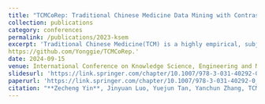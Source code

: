 ```yaml
---
title: "TCMCoRep: Traditional Chinese Medicine Data Mining with Contrastive Graph Representation Learning"
collection: publications
category: conferences
permalink: /publications/2023-ksem
excerpt: 'Traditional Chinese Medicine(TCM) is a highly empirical, subjective and practical discipline. One of the most realistic data mining tasks in TCM is prescription generation. While recommendation models could be applied to provide herb recommendation, they are limited to modeling only the interactions between herbs and symptoms, ignoring the intermediate process of syndrome induction, which betrays a main principle in real-world TCM diagnosis: doctors suggest herb based on the holism syndrome inducted from symptoms. Targeting on this pain point, we proposed TCMCoRep, a novel graph contrastive representation learning framework with explicit syndrome awareness. For a given symptom set, predictive representation from TCMCoRep not only locates high quality prescription herbs but also explicitly detects corresponding syndrome via syndrome-aware prescription generation that follows the philosophy of TCM diagnosis in real life. Hybridization of homogeneous and heterogeneous graph convolutions is able to preserve graph heterogeneity preventing the possible damage from early augmentation, to convey strong samples for contrastive learning. Experiments conducted in practical datasets demonstrate our proposed model's competitive performance compared with existing state-of-the-art methods, revealing the great potential in real-world applications. Our source code is available at 
https://github.com/Yonggie/TCMCoRep.'
date: 2024-09-15
venue: International Conference on Knowledge Science, Engineering and Management 2023(KSE'M23)
slidesurl: 'https://link.springer.com/chapter/10.1007/978-3-031-40292-0_5'
paperurl: 'https://link.springer.com/chapter/10.1007/978-3-031-40292-0_5'
citation: "**Zecheng Yin**, Jinyuan Luo, Yuejun Tan, Yanchun Zhang, TCMCoRep: Traditional Chinese Medicine Data Mining with Contrastive Graph Representation Learning, KSEM'23"
---
```



